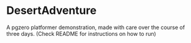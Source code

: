# DesertAdventure
A pgzero platformer demonstration, made with care over the course of three days. (Check README for instructions on how to run)
